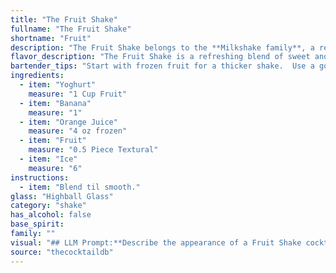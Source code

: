 ```yaml
---
title: "The Fruit Shake"
fullname: "The Fruit Shake"
shortname: "Fruit"
description: "The Fruit Shake belongs to the **Milkshake family**, a refreshing beverage category with roots in the late 19th century. Originating in America, milkshakes were initially made with ice cream, milk, and flavorings, evolving to incorporate fruits and yogurt for a healthier twist. "
flavor_description: "The Fruit Shake is a refreshing blend of sweet and tangy flavors. The creamy yogurt balances the sweetness of the banana and orange juice, while the fruit adds a burst of natural flavor. The ice chills the drink, making it perfect for a hot day. The overall taste profile is fruity, refreshing, and subtly tangy. "
bartender_tips: "Start with frozen fruit for a thicker shake.  Use a good quality yogurt, preferably Greek, for tang. Blend everything on high speed until smooth, adding more ice if needed.  Don't over-blend, or it'll become watery. Taste and adjust sweetness with a touch of honey or sugar.  Serve immediately in a chilled glass with a garnish of your choice. "
ingredients:
  - item: "Yoghurt"
    measure: "1 Cup Fruit"
  - item: "Banana"
    measure: "1"
  - item: "Orange Juice"
    measure: "4 oz frozen"
  - item: "Fruit"
    measure: "0.5 Piece Textural"
  - item: "Ice"
    measure: "6"
instructions:
  - item: "Blend til smooth."
glass: "Highball Glass"
category: "shake"
has_alcohol: false
base_spirit:
family: ""
visual: "## LLM Prompt:**Describe the appearance of a Fruit Shake cocktail made with yoghurt, banana, orange juice, fruit (specify the type), and ice.****Focus on the following aspects:*** **Color:** What is the overall color of the shake? Is it vibrant or muted? Are there any swirls or layers of different colors?* **Texture:**  Is it thick and creamy, or thin and watery? Does it have a frothy top?* **Garnish:** What kind of garnish is used? Is it a simple piece of fruit, or something more elaborate? How does the garnish enhance the visual appeal?* **Glassware:** What kind of glass is the shake served in? Does it have a specific shape or design? How does the glassware complement the cocktail's overall appearance?**Please use descriptive language and vivid imagery to create a compelling visual representation of the Fruit Shake.** "
source: "thecocktaildb"
---
```


